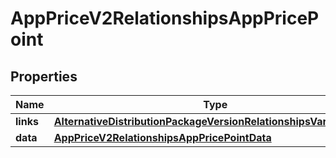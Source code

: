 

# AppPriceV2RelationshipsAppPricePoint


## Properties

| Name | Type | Description | Notes |
|------------ | ------------- | ------------- | -------------|
|**links** | [**AlternativeDistributionPackageVersionRelationshipsVariantsLinks**](AlternativeDistributionPackageVersionRelationshipsVariantsLinks.md) |  |  [optional] |
|**data** | [**AppPriceV2RelationshipsAppPricePointData**](AppPriceV2RelationshipsAppPricePointData.md) |  |  [optional] |



